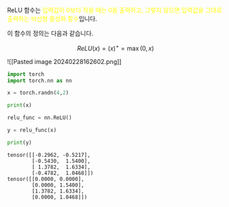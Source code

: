ReLU 함수는 <font color="#ffff00">입력값이 0보다 작을 때는 0을 출력하고, 그렇지 않으면 입력값을 그대로 출력하는 비선형 활성화 함수</font>입니다. 

이 함수의 정의는 다음과 같습니다.

$$ReLU(x) = (x)^+ = \max(0,x)$$

![[Pasted image 20240228162602.png]]


```python
import torch
import torch.nn as nn

x = torch.randn(4,2)

print(x)

relu_func = nn.ReLU()

y = relu_func(x)

print(y)
```

```
tensor([[-0.2962, -0.5217],
        [-0.5430,  1.5400],
        [ 1.3782,  1.6334],
        [-0.4782,  1.0468]])
tensor([[0.0000, 0.0000],
        [0.0000, 1.5400],
        [1.3782, 1.6334],
        [0.0000, 1.0468]])
```